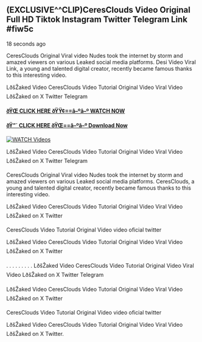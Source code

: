 ## (EXCLUSIVE^^CLIP)CeresClouds Video Original Full HD Tiktok Instagram Twitter Telegram Link #fiw5c

18 seconds ago

CeresClouds Original Viral video Nudes took the internet by storm and amazed viewers on various Leaked social media platforms. Desi Video Viral Link, a young and talented digital creator, recently became famous thanks to this interesting video.

LðšŽaked Video CeresClouds Video Tutorial Original Video Viral Video LðšŽaked on X Twitter Telegram

**[ðŸŒ CLICK HERE ðŸŸ¢==â–ºâ–º WATCH NOW](https://clips-mediaa.blogspot.com/2025/02/video-viral-download.html)**

**[ðŸ”´ CLICK HERE ðŸŒ==â–ºâ–º Download Now](https://clips-mediaa.blogspot.com/2025/02/video-viral-download.html)**

[![WATCH Videos](https://i.imgur.com/dJHk4Zq.gif)](https://clips-mediaa.blogspot.com/2025/02/video-viral-download.html)

LðšŽaked Video CeresClouds Video Tutorial Original Video Viral Video LðšŽaked on X Twitter Telegram

CeresClouds Original Viral video Nudes took the internet by storm and amazed viewers on various Leaked social media platforms. CeresClouds, a young and talented digital creator, recently became famous thanks to this interesting video.

LðšŽaked Video CeresClouds Video Tutorial Original Video Viral Video LðšŽaked on X Twitter

CeresClouds Video Tutorial Original Video video oficial twitter

LðšŽaked Video CeresClouds Video Tutorial Original Video Viral Video LðšŽaked on X Twitter

. . . . . . . . . LðšŽaked Video CeresClouds Video Tutorial Original Video Viral Video LðšŽaked on X Twitter Telegram

LðšŽaked Video CeresClouds Video Tutorial Original Video Viral Video LðšŽaked on X Twitter

CeresClouds Video Tutorial Original Video video oficial twitter

LðšŽaked Video CeresClouds Video Tutorial Original Video Viral Video LðšŽaked on X Twitter.